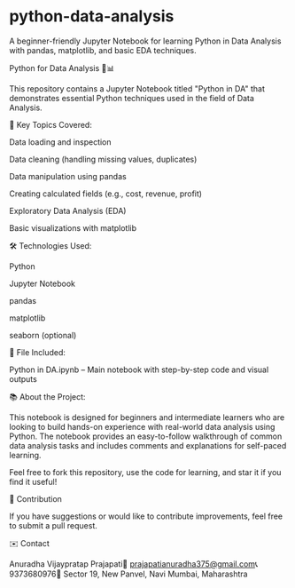 # python-data-analysis
A beginner-friendly Jupyter Notebook for learning Python in Data Analysis with pandas, matplotlib, and basic EDA techniques.


Python for Data Analysis 🐍📊

This repository contains a Jupyter Notebook titled "Python in DA" that demonstrates essential Python techniques used in the field of Data Analysis.

📌 Key Topics Covered:

Data loading and inspection

Data cleaning (handling missing values, duplicates)

Data manipulation using pandas

Creating calculated fields (e.g., cost, revenue, profit)

Exploratory Data Analysis (EDA)

Basic visualizations with matplotlib

🛠️ Technologies Used:

Python

Jupyter Notebook

pandas

matplotlib

seaborn (optional)

📁 File Included:

Python in DA.ipynb – Main notebook with step-by-step code and visual outputs

📚 About the Project:

This notebook is designed for beginners and intermediate learners who are looking to build hands-on experience with real-world data analysis using Python. The notebook provides an easy-to-follow walkthrough of common data analysis tasks and includes comments and explanations for self-paced learning.

Feel free to fork this repository, use the code for learning, and star it if you find it useful!

🙌 Contribution

If you have suggestions or would like to contribute improvements, feel free to submit a pull request.

✉️ Contact

Anuradha Vijaypratap Prajapati📧 prajapatianuradha375@gmail.com📞 9373680976📍 Sector 19, New Panvel, Navi Mumbai, Maharashtra

